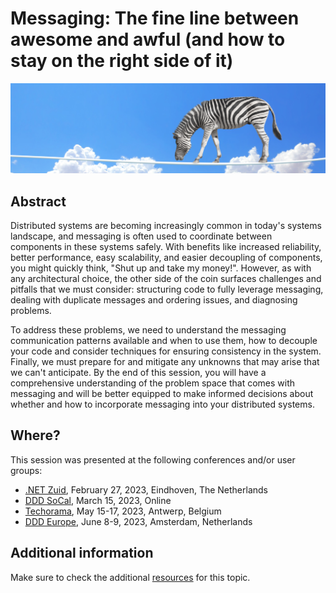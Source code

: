 # Messaging: The fine line between awesome and awful (and how to stay on the right side of it)

![fine line](messaging-fine-line-banner.jpg)

## Abstract

Distributed systems are becoming increasingly common in today's systems landscape, and messaging is often used to coordinate between components in these systems safely. With benefits like increased reliability, better performance, easy scalability, and easier decoupling of components, you might quickly think, "Shut up and take my money!". However, as with any architectural choice, the other side of the coin surfaces challenges and pitfalls that we must consider: structuring code to fully leverage messaging, dealing with duplicate messages and ordering issues, and diagnosing problems.

To address these problems, we need to understand the messaging communication patterns available and when to use them, how to decouple your code and consider techniques for ensuring consistency in the system. Finally, we must prepare for and mitigate any unknowns that may arise that we can't anticipate. By the end of this session, you will have a comprehensive understanding of the problem space that comes with messaging and will be better equipped to make informed decisions about whether and how to incorporate messaging into your distributed systems.

## Where?

This session was presented at the following conferences and/or user groups:

- [.NET Zuid](https://www.dotnetzuid.nl/Meeting/60/messaging-the-fine-line-between-awesome-and-awful-and-how-to-stay-on-the-right-side-of-it), February 27, 2023, Eindhoven, The Netherlands
- [DDD SoCal](https://www.meetup.com/ddd-socal/events/291671819/), March 15, 2023, Online
- [Techorama](https://techorama.be/agenda/session/messaging-the-fine-line-between-awesome-and-awful-and-how-to-stay-on-the-right-side-of-it/), May 15-17, 2023, Antwerp, Belgium
- [DDD Europe](https://2023.dddeurope.com/program/messaging-the-fine-line-between-awesome-and-awful-and-how-to-stay-on-the-right-side-of-it/), June 8-9, 2023, Amsterdam, Netherlands

## Additional information

Make sure to check the additional [resources](resources) for this topic.
